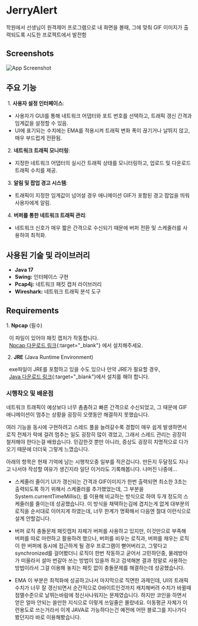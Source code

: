 
# JerryAlert
학원에서 선생님이 원격제어 프로그램으로 내 화면을 볼때, 그에 맞춰 GIF 이미지가 출력되도록 시도한 프로젝트에서 발전함



## Screenshots

![App Screenshot](https://via.placeholder.com/468x300?text=App+Screenshot+Here)


## 주요 기능

&nbsp;1. **사용자 설정 인터페이스**:
   - 사용자가 GUI를 통해 네트워크 어댑터와 포트 번호를 선택하고, 트래픽 갱신 간격과 임계값을 설정할 수 있음.
   - UI에 표기되는 수치에는 EMA를 적용시켜 트래픽 변화 폭이 끊기거나 날뛰지 않고, 매우 부드럽게 전환됨.

&nbsp;2. **네트워크 트래픽 모니터링**:
   - 지정한 네트워크 어댑터의 실시간 트래픽 상태를 모니터링하고, 업로드 및 다운로드 트래픽 수치를 제공.
   
&nbsp;3. **알림 및 팝업 경고 시스템**:
   - 트래픽이 지정한 임계값이 넘어설 경우 애니메이션 GIF가 포함된 경고 팝업을 띄워 사용자에게 알림.

&nbsp;4. **버퍼를 통한 네트워크 트래픽 관리**:
   - 네트워크 신호가 매우 짧은 간격으로 수신되기 때문에 버퍼 전환 및 스케줄러를 사용하여 최적화.


## 사용된 기술 및 라이브러리
- **Java 17**
- **Swing:** 인터페이스 구현
- **Pcap4j:** 네트워크 패킷 캡처 라이브러리
- **Wireshark:** 네트워크 트래픽 분석 도구


## Requirements
1.&nbsp;**Npcap** (필수)

&nbsp; 이 파일이 있어야 패킷 캡처가 작동합니다.  
&nbsp; [Npcap 다운로드 링크](https://npcap.com){:target="_blank"} 에서 설치해주세요.

&nbsp;2. **JRE** (Java Runtime Environment)

&nbsp; exe파일이 JRE를 포함하고 있을 수도 있으나 만약 JRE가 필요할 경우,  
&nbsp; [Java 다운로드 링크](https://www.java.com/ko/download/){:target="_blank"}에서 설치를 해야 합니다.
### 시행착오 및 배운점

네트워크 트래픽이 예상보다 너무 촘촘하고 빠른 간격으로 수신되었고, 그 때문에 GIF 애니메이션이 멈추는 상황을 굉장히 오랫동안 해결하지 못했습니다.   

여러 기능을 동시에 구현하려고 스레드 풀을 늘려갈수록 경합이 매우 쉽게 발생하면서 로직 전체가 락에 걸려 멈추는 일도 굉장히 많이 겪었고, 그래서 스레드 관리는 굉장히 철저해야 한다는걸 배웠습니다. 민감한것 뿐만 아니라, 증상도 굉장히 치명적으로 다가오기 때문에 더더욱 그렇게 느꼈습니다.  

아래의 항목은 현재 기억에 남는 시행착오중 일부를 적은겁니다. 만든지 두달정도 지나고 나서야 작성할 여유가 생긴지라 일단 이거라도 기록해봅니다. 나머진 나중에...

- 스케줄러 줄이기
UI가 갱신되는 간격과 GIF이미지가 한번 출력되면 최소한 3초는 출력되도록 하기 위해서 스케줄러를 추가했었는데, 그 부분을 System.currentTimeMillis(); 를 이용해 비교하는 방식으로 하여 두개 정도의 스케줄러를 줄이는데 성공했습니다. 이 방식을 채택하는김에 겹치는게 없게 대부분의 로직을 순서대로 이어지게 하였는데, 너무 한계가 명확해서 다음엔 절대 이런식으로 설계 안할겁니다.

- 버퍼 로직 충돌문제
패킷캡처 자체가 버퍼를 사용하고 있지만, 이것만으로 부족해 버퍼를 따로 마련하고 활용하려 했으나, 버퍼를 비우는 로직과, 버퍼를 채우는 로직이 한 버퍼에 동시에 접근하게 될 경우 프로그램이 뻗어버리고, 그렇다고 synchronized를 걸어봤더니 로직이 한번 작동하고 굳어서 고민하던중, 물레방아가 떠올라서 설마 번갈아 쓰는 방법이 있을까 하고 검색해본 결과 정말로 사용하는 방법이라서 그걸 이용해 놓치는 패킷 없이 충돌문제를 해결하는데 성공했습니다.

- EMA
이 부분은 최적화에 성공하고나서 마지막으로 직면한 과제인데, UI의 트래픽 수치가 너무 잘 갱신되면서 순간적으로 0바이트인것까지 캐치해버려 수치가 바뀔때 점멸수준으로 날뛰는바람에 정신사나워지는 문제였습니다. 하지만 코인을 하면서 얻은 얼마 안되는 쓸만한 지식으로 이렇게 쓰일줄은 몰랐네요. 이동평균 자체가 이런용도로 쓰는거라서 이게 JAVA로 가능하다는건 예전에 어떤 블로그를 지나가다 봤던지라 바로 이용해봤습니다.
